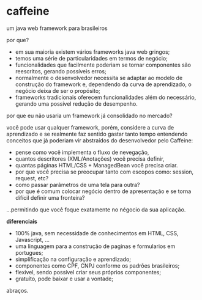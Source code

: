 # caffeine
um java web framework para brasileiros

por que?

- em sua maioria existem vários frameworks java web gringos; 
- temos uma série de particularidades em termos de negócio;
- funcionalidades que facilmente poderiam se tornar componentes são reescritos, gerando possíveis erros;
- normalmente o desenvolvedor necessita se adaptar ao modelo de construção do framework e, dependendo da curva de aprendizado, o negócio deixa de ser o propósito;
- frameworks tradicionais oferecem funcionalidades além do necessário, gerando uma possivel redução de desempenho.

por que eu não usaria um framework já consolidado no mercado?

você pode usar qualquer framework, porém, considere a curva de aprendizado e se realmente faz sentido gastar tanto tempo entendendo conceitos
que já poderiam vir abstraídos do desenvolvedor pelo Caffeine:

- pense como você implementa o fluxo de nevegação, 
- quantos descritores (XML/Anotações) você precisa definir, 
- quantas páginas HTML/CSS + ManagedBean você precisa criar.
- por que você precisa se preocupar tanto com escopos como: session, request, etc?
- como passar parâmetros de uma tela para outra?
- por que é comum colocar negócio dentro de apresentação e se torna difícil definir uma fronteira?

...permitindo que você foque exatamente no négocio da sua aplicação.

**diferenciais**

- 100% java, sem necessidade de conhecimentos em HTML, CSS, Javascript, ...
- uma linguagem para a construção de paginas e formularios em portugues;
- simplificação na configuração e aprendizado;
- componentes como CPF, CNPJ conforme os padrões brasileiros;
- flexivel, sendo possível criar seus próprios componentes;
- gratuíto, pode baixar e usar a vontade;

abraços.
